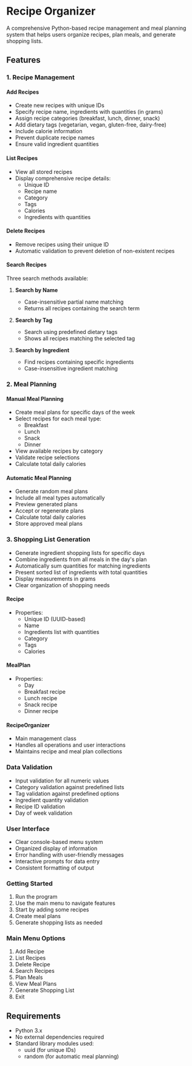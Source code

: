 # Recipe Organizer

A comprehensive Python-based recipe management and meal planning system that helps users organize recipes, plan meals, and generate shopping lists.

## Features

### 1. Recipe Management

#### Add Recipes
- Create new recipes with unique IDs
- Specify recipe name, ingredients with quantities (in grams)
- Assign recipe categories (breakfast, lunch, dinner, snack)
- Add dietary tags (vegetarian, vegan, gluten-free, dairy-free)
- Include calorie information
- Prevent duplicate recipe names
- Ensure valid ingredient quantities

#### List Recipes
- View all stored recipes
- Display comprehensive recipe details:
  - Unique ID
  - Recipe name
  - Category
  - Tags
  - Calories
  - Ingredients with quantities

#### Delete Recipes
- Remove recipes using their unique ID
- Automatic validation to prevent deletion of non-existent recipes

#### Search Recipes
Three search methods available:
1. **Search by Name**
   - Case-insensitive partial name matching
   - Returns all recipes containing the search term

2. **Search by Tag**
   - Search using predefined dietary tags
   - Shows all recipes matching the selected tag

3. **Search by Ingredient**
   - Find recipes containing specific ingredients
   - Case-insensitive ingredient matching

### 2. Meal Planning

#### Manual Meal Planning
- Create meal plans for specific days of the week
- Select recipes for each meal type:
  - Breakfast
  - Lunch
  - Snack
  - Dinner
- View available recipes by category
- Validate recipe selections
- Calculate total daily calories

#### Automatic Meal Planning
- Generate random meal plans
- Include all meal types automatically
- Preview generated plans
- Accept or regenerate plans
- Calculate total daily calories
- Store approved meal plans

### 3. Shopping List Generation
- Generate ingredient shopping lists for specific days
- Combine ingredients from all meals in the day's plan
- Automatically sum quantities for matching ingredients
- Present sorted list of ingredients with total quantities
- Display measurements in grams
- Clear organization of shopping needs

#### Recipe
- Properties:
  - Unique ID (UUID-based)
  - Name
  - Ingredients list with quantities
  - Category
  - Tags
  - Calories

#### MealPlan
- Properties:
  - Day
  - Breakfast recipe
  - Lunch recipe
  - Snack recipe
  - Dinner recipe

#### RecipeOrganizer
- Main management class
- Handles all operations and user interactions
- Maintains recipe and meal plan collections

### Data Validation
- Input validation for all numeric values
- Category validation against predefined lists
- Tag validation against predefined options
- Ingredient quantity validation
- Recipe ID validation
- Day of week validation

### User Interface
- Clear console-based menu system
- Organized display of information
- Error handling with user-friendly messages
- Interactive prompts for data entry
- Consistent formatting of output

### Getting Started
1. Run the program
2. Use the main menu to navigate features
3. Start by adding some recipes
4. Create meal plans
5. Generate shopping lists as needed

### Main Menu Options
1. Add Recipe
2. List Recipes
3. Delete Recipe
4. Search Recipes
5. Plan Meals
6. View Meal Plans
7. Generate Shopping List
8. Exit

## Requirements
- Python 3.x
- No external dependencies required
- Standard library modules used:
  - uuid (for unique IDs)
  - random (for automatic meal planning)